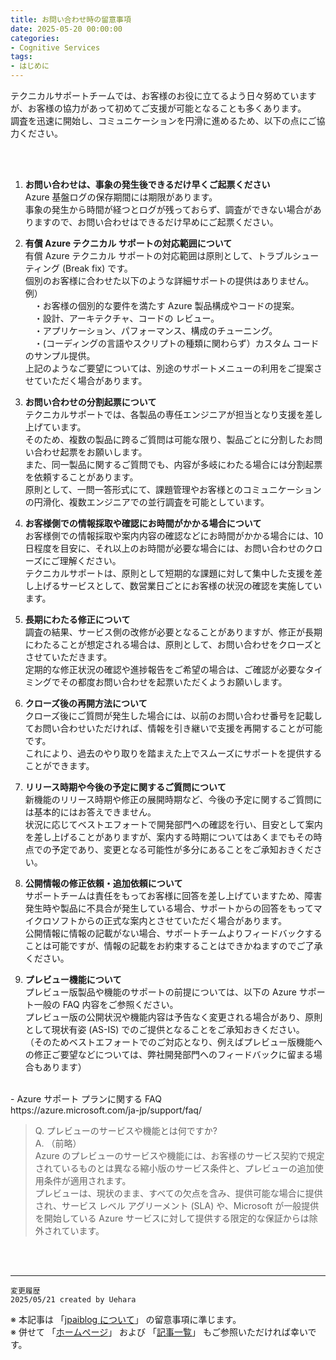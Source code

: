 ```yaml
---
title: お問い合わせ時の留意事項
date: 2025-05-20 00:00:00
categories:
- Cognitive Services
tags:
- はじめに
---
```



テクニカルサポートチームでは、お客様のお役に立てるよう日々努めていますが、お客様の協力があって初めてご支援が可能となることも多くあります。<br>
調査を迅速に開始し、コミュニケーションを円滑に進めるため、以下の点にご協力ください。

<!-- more -->
<br />
<br />

1. **お問い合わせは、事象の発生後できるだけ早くご起票ください**<br />
Azure 基盤ログの保存期間には期限があります。<br>
事象の発生から時間が経つとログが残っておらず、調査ができない場合がありますので、お問い合わせはできるだけ早めにご起票ください。<br>

2. **有償 Azure テクニカル サポートの対応範囲について**<br />
有償 Azure テクニカル サポートの対応範囲は原則として、トラブルシューティング (Break fix) です。<br />
個別のお客様に合わせた以下のような詳細サポートの提供はありません。<br />
例）<br />
　・お客様の個別的な要件を満たす Azure 製品構成やコードの提案。<br />
　・設計、アーキテクチャ、コードの レビュー。<br />
　・アプリケーション、パフォーマンス、構成のチューニング。<br />
　・(コーディングの言語やスクリプトの種類に関わらず）カスタム コードのサンプル提供。<br />
上記のようなご要望については、別途のサポートメニューの利用をご提案させていただく場合があります。<br>
3. **お問い合わせの分割起票について**<br />
テクニカルサポートでは、各製品の専任エンジニアが担当となり支援を差し上げています。<br />
そのため、複数の製品に跨るご質問は可能な限り、製品ごとに分割したお問い合わせ起票をお願いします。<br />
また、同一製品に関するご質問でも、内容が多岐にわたる場合には分割起票を依頼することがあります。<br />
原則として、一問一答形式にて、課題管理やお客様とのコミュニケーションの円滑化、複数エンジニアでの並行調査を可能としています。<br />

4. **お客様側での情報採取や確認にお時間がかかる場合について**<br />
お客様側での情報採取や案内内容の確認などにお時間がかかる場合には、10日程度を目安に、それ以上のお時間が必要な場合には、お問い合わせのクローズにご理解ください。<br />
テクニカルサポートは、原則として短期的な課題に対して集中した支援を差し上げるサービスとして、数営業日ごとにお客様の状況の確認を実施しています。<br />

5. **長期にわたる修正について**<br />
調査の結果、サービス側の改修が必要となることがありますが、修正が長期にわたることが想定される場合は、原則として、お問い合わせをクローズとさせていただきます。<br />
定期的な修正状況の確認や進捗報告をご希望の場合は、ご確認が必要なタイミングでその都度お問い合わせを起票いただくようお願いします。<br />

6. **クローズ後の再開方法について**<br />
クローズ後にご質問が発生した場合には、以前のお問い合わせ番号を記載してお問い合わせいただければ、情報を引き継いで支援を再開することが可能です。<br />
これにより、過去のやり取りを踏まえた上でスムーズにサポートを提供することができます。<br />

7. **リリース時期や今後の予定に関するご質問について**<br />
新機能のリリース時期や修正の展開時期など、今後の予定に関するご質問には基本的にはお答えできません。<br />
状況に応じてベストエフォートで開発部門への確認を行い、目安として案内を差し上げることがありますが、案内する時期についてはあくまでもその時点での予定であり、変更となる可能性が多分にあることをご承知おきください。<br />

8. **公開情報の修正依頼・追加依頼について**<br />
サポートチームは責任をもってお客様に回答を差し上げていますため、障害発生時や製品に不具合が発生している場合、サポートからの回答をもってマイクロソフトからの正式な案内とさせていただく場合があります。<br />
公開情報に情報の記載がない場合、サポートチームよりフィードバックすることは可能ですが、情報の記載をお約束することはできかねますのでご了承ください。<br />

9. **プレビュー機能について**<br />
プレビュー版製品や機能のサポートの前提については、以下の Azure サポート一般の FAQ 内容をご参照ください。<br />
プレビュー版の公開状況や機能内容は予告なく変更される場合があり、原則として現状有姿 (AS-IS) でのご提供となることをご承知おきください。<br />
（そのためベストエフォートでのご対応となり、例えばプレビュー版機能への修正ご要望などについては、弊社開発部門へのフィードバックに留まる場合もあります）<br />
<br />
- Azure サポート プランに関する FAQ<br />
https://azure.microsoft.com/ja-jp/support/faq/

>Q. プレビューのサービスや機能とは何ですか?<br />
>A. （前略）<br />
>Azure のプレビューのサービスや機能には、お客様のサービス契約で規定されているものとは異なる縮小版のサービス条件と、プレビューの追加使用条件が適用されます。<br />
>プレビューは、現状のまま、すべての欠点を含み、提供可能な場合に提供され、サービス レベル アグリーメント (SLA) や、Microsoft が一般提供を開始している Azure サービスに対して提供する限定的な保証からは除外されています。<br />
<br />

<br>

***
`変更履歴`  
`2025/05/21 created by Uehara`  

※ 本記事は 「[jpaiblog について](https://jpaiblog.github.io/blog/2020/01/01/about-jpaiblog/)」 の留意事項に準じます。  
※ 併せて 「[ホームページ](https://jpaiblog.github.io/blog/)」 および 「[記事一覧](https://jpaiblog.github.io/blog/archives/)」 もご参照いただければ幸いです。  
